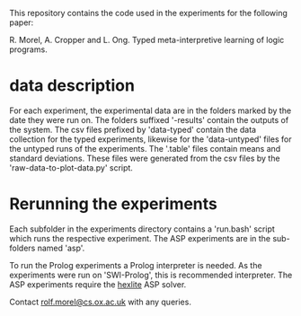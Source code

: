 This repository contains the code used in the experiments for the following paper:

R. Morel, A. Cropper and L. Ong. Typed meta-interpretive learning of logic programs.

# data description

For each experiment, the experimental data are in the folders marked by the date they were run on. The folders suffixed '-results' contain the outputs of the system.
The csv files prefixed by 'data-typed' contain the data collection for the typed experiments,
likewise for the 'data-untyped' files for the untyped runs of the experiments.
The '.table' files contain means and standard deviations. These files were generated from the csv files by the 'raw-data-to-plot-data.py' script.

# Rerunning the experiments

Each subfolder in the experiments directory contains a 'run.bash' script which runs the respective experiment. The ASP experiments are in the sub-folders named 'asp'.

To run the Prolog experiments a Prolog interpreter is needed. As the experiments were run on 'SWI-Prolog', this is recommended interpreter.
The ASP experiments require the [hexlite](https://github.com/hexhex/hexlite) ASP solver.

Contact rolf.morel@cs.ox.ac.uk with any queries.
